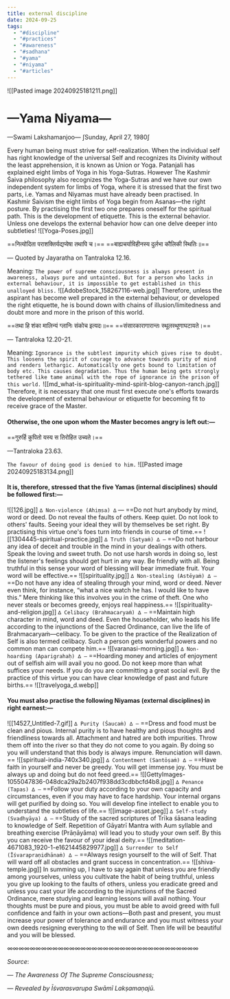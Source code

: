 ```yaml
---
title: external discipline
date: 2024-09-25
tags:
  - "#discipline"
  - "#practices"
  - "#awareness"
  - "#sadhana"
  - "#yama"
  - "#niyama"
  - "#articles"
---
```

![[Pasted image 20240925181211.png]]
# —Yama Niyama—
—Swami Lakshamanjoo—
∫Sunday, April 27, 1980∫

Every human being must strive for self-realization. When the individual self has right knowledge of the universal Self and recognizes its Divinity without the least apprehension, it is known as Union or Yoga. Patanjali has explained eight limbs of Yoga in his Yoga-Sutras. However The Kashmir Śaiva philosophy also recognizes the Yoga-Sutras and we have our own independent system for limbs of Yoga, where it is stressed that the first two parts, i.e. Yamas and Niyamas must have already been practised. In Kashmir Śaivism the eight limbs of Yoga begin from Asanas—the right posture. By practising the first two one prepares oneself for the spiritual path. This is the development of etiquette. This is the external behavior. Unless one develops the external behavior how can one delve deeper into subtleties!
![[Yoga-Poses.jpg]]

==नित्योदिता पराशक्तिर्यद्यप्येषा तथापि च।==
==बाह्यचर्याविहीनस्य दुर्लभा कौलिकी स्थितिः॥==

— Quoted by Jayarathа on Tantraloka 12.16.

Meaning:
`The power of supreme consciousness is always present in awareness, always pure and untainted. But for a person who lacks in external behaviour, it is impossible to get established in this unalloyed bliss.`
![[AdobeStock_158267116-web.jpg]]
Therefore, unless the aspirant has become well prepared in the external behaviour, or developed the right etiquette, he is bound down with chains of illusion/limitedness and doubt more and more in the prison of this world.

==तथा हि शंका मालिन्यं ग्लानिः संकोच इत्यदः॥==
==संसारकारागारान्तः स्थूलस्थूणाघटायते।==

— Tantraloka 12.20-21.

Meaning:
`Ignorance is the subtlest impurity which gives rise to doubt. This loosens the spirit of courage to advance towards purity of mind and renders lethargic. Automatically one gets bound to limitation of body etc. This causes degradation. Thus the human being gets strongly tethered like tame animal with the rope of ignorance in the prison of this world.`
![[md_what-is-spirituality-mind-spirit-blog-canyon-ranch.jpg]]
Therefore, it is necessary that one must first execute one's efforts towards the development of external behaviour or etiquette for becoming fit to receive grace of the Master.

#### Otherwise, the one upon whom the Master becomes angry is left out:—

==गुरुर्हि कुपितो यस्य स तिरोहित उच्यते।==

—Tantraloka 23.63.

`The favour of doing good is denied to him.`
![[Pasted image 20240925183134.png]]
#### It is, therefore, stressed that the five Yamas (internal disciplines) should be followed first:—
![[126.jpg]]
`∆ Non-violence (Ahiṃsa) ∆` — ==Do not hurt anybody by mind, word or deed. Do not reveal the faults of others. Keep quiet. Do not look to others' faults. Seeing your ideal they will by themselves be set right. By practising this virtue one's foes turn into friends in course of time.==
![[1304445-spiritual-practice.jpg]]
`∆ Truth (Satyaṁ) ∆ —` ==Do not harbour any idea of deceit and trouble in the mind in your dealings with others. Speak the loving and sweet truth. Do not use harsh words in doing so, lest the listener's feelings should get hurt in any way. Be friendly with all. Being truthful in this sense your word of blessing will bear immediate fruit. Your word will be effective.==
![[spirituality.jpg]]
`∆ Non-stealing (Astēyaṁ) ∆ —` ==Do not have any idea of stealing through your mind, word or deed. Never even think, for instance, “what a nice watch he has. I would like to have this.” Mere thinking like this involves you in the crime of theft. One who never steals or becomes greedy, enjoys real happiness.==
![[spirituality-and-religion.jpg]]
`∆ Celibacy (Brahmacaryaṁ) ∆ —` ==Maintain high character in mind, word and deed. Even the householder, who leads his life according to the injunctions of the Sacred Ordinance, can live the life of Brahmacaryaṁ—celibacy. To be given to the practice of the Realization of Self is also termed celibacy. Such a person gets wonderful powers and no common man can compete him.==
![[varanasi-morning.jpg]]
`∆ Non-hoarding (Aparigrahaḥ) ∆ —` ==Hoarding money and articles of enjoyment out of selfish aim will avail you no good. Do not keep more than what suffices your needs. If you do you are committing a great social evil. By the practice of this virtue you can have clear knowledge of past and future births.==
![[travelyoga_d.webp]]
#### You must also practise the following Niyamas (external disciplines) in right earnest:—
![[14527_Untitled-7.gif]]
`∆ Purity (Śaucaṁ) ∆ —` ==Dress and food must be clean and pious. Internal purity is to have healthy and pious thoughts and friendliness towards all. Attachment and hatred are both impurities. Throw them off into the river so that they do not come to you again. By doing so you will understand that this body is always impure. Renunciation will dawn. ==
![[spiritual-india-740x340.jpg]]
`∆ Contentment (Santōṣaṁ) ∆ —` ==Have faith in yourself and never be greedy. You will get immense joy. You must be always up and doing but do not feed greed.==
![[GettyImages-1055047836-048dca29a2b2407f938dd3cdbbcfd4b8.jpg]]
`∆ Penance (Tapas) ∆ —` ==Follow your duty according to your own capacity and circumstances, even if you may have to face hardship. Your internal organs will get purified by doing so. You will develop fine intellect to enable you to understand the subtleties of life.==
![[image-asset.jpeg]]
`∆ Self-study (Svadhyāya) ∆ —` ==Study of the sacred scriptures of Trīka śāsana leading to knowledge of Self. Repetition of Gāyatrī Mantra with Aum syllable and breathing exercise (Prāṇāyāma) will lead you to study your own self. By this you can receive the favour of your ideal deity.==
![[meditation-4671083_1920-1-e1621445829977.jpg]]
`∆ Surrender to Self (Īśvarapraṇidhānaṁ) ∆ —` ==Always resign yourself to the will of Self. That will ward off all obstacles and grant success in concentration.==
![[shiva-temple.jpg]]
In summing up, I have to say again that unless you are friendly among yourselves, unless you cultivate the habit of being truthful, unless you give up looking to the faults of others, unless you eradicate greed and unless you cast your life according to the injunctions of the Sacred Ordinance, mere studying and learning lessons will avail nothing. Your thoughts must be pure and pious, you must be able to avoid greed with full confidence and faith in your own actions—Both past and present, you must increase your power of tolerance and endurance and you must witness your own deeds resigning everything to the will of Self. Then life will be beautiful and you will be blessed.

∞∞∞∞∞∞∞∞∞∞∞∞∞∞∞∞∞∞∞∞∞∞∞∞∞∞∞∞∞∞∞∞∞∞

$Source:$

*— The Awareness Of The Supreme Consciousness;*

*— Revealed by Īśvarasvarupa Swāmī Lakṣamaṇajū.*
